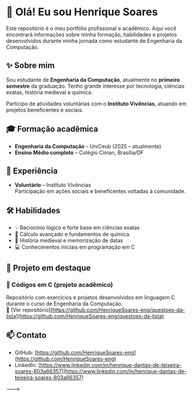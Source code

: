 # 👋 Olá! Eu sou Henrique Soares

Este repositório é o meu portfólio profissional e acadêmico. Aqui você encontrará informações sobre minha formação, habilidades e projetos desenvolvidos durante minha jornada como estudante de Engenharia da Computação.

## ✨ Sobre mim

Sou estudante de **Engenharia da Computação**, atualmente no **primeiro semestre** da graduação. Tenho grande interesse por tecnologia, ciências exatas, história medieval e química.

Participo de atividades voluntárias com o **Instituto Vivências**, atuando em projetos beneficentes e sociais.

## 🎓 Formação acadêmica

- **Engenharia da Computação** – UniCeub (2025 – atualmente)
- **Ensino Médio completo** – Colégio Ciman, Brasília/DF

## 💼 Experiência

- **Voluntário** – Instituto Vivências  
  Participação em ações sociais e beneficentes voltadas à comunidade.

## 🛠️ Habilidades

- 💡 Raciocínio lógico e forte base em ciências exatas  
- 📐 Cálculo avançado e fundamentos de química  
- 🏰 História medieval e memorização de datas  
- 💻 Conhecimentos iniciais em programação em C  

## 📁 Projeto em destaque

### 🔧 Códigos em C (projeto acadêmico)
Repositório com exercícios e projetos desenvolvidos em linguagem C durante o curso de Engenharia da Computação.  
🔗 [Ver repositório][https://github.com/HenriqueSoares-eng/questoes-da-lista](https://github.com/HenriqueSoares-eng/questoes-da-lista)

## 📫 Contato

- GitHub: [https://github.com/HenriqueSoares-eng](https://github.com/HenriqueSoares-eng)  
- LinkedIn: [https://www.linkedin.com/in/henrique-dantas-de-teixeira-soares-803a66357](https://www.linkedin.com/in/henrique-dantas-de-teixeira-soares-803a66357)


--->
